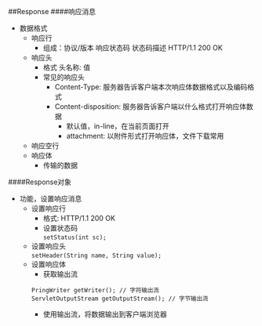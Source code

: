 ##Response
####响应消息
* 数据格式
    - 响应行
        - 组成：协议/版本 响应状态码 状态码描述 HTTP/1.1 200 OK
    - 响应头
        - 格式 头名称: 值
        - 常见的响应头
            - Content-Type: 服务器告诉客户端本次响应体数据格式以及编码格式
            - Content-disposition: 服务器告诉客户端以什么格式打开响应体数据
                - 默认值，in-line，在当前页面打开
                - attachment: 以附件形式打开响应体，文件下载常用
    - 响应空行
    - 响应体
        - 传输的数据

####Response对象
* 功能，设置响应消息
    - 设置响应行
        - 格式: HTTP/1.1 200 OK 
        - 设置状态码  
        `setStatus(int sc);`
    - 设置响应头  
        `setHeader(String name, String value);`
    - 设置响应体
        - 获取输出流
        ```
        PringWriter getWriter(); // 字符输出流
        ServletOutputStream getOutputStream(); // 字节输出流
        ```
        - 使用输出流，将数据输出到客户端浏览器